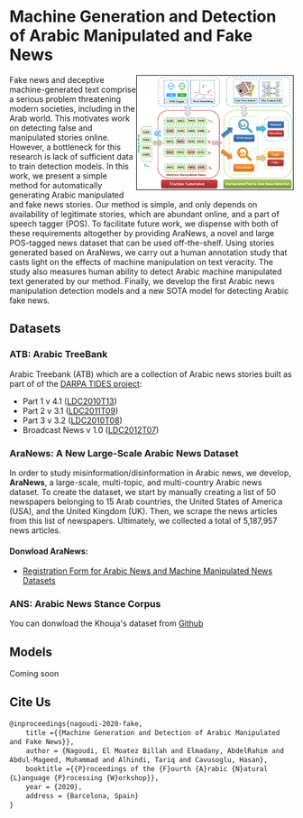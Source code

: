 # Machine Generation and Detection of Arabic Manipulated and Fake News
<img src="https://github.com/MachineGenration/machine_genration_WANLP2020/blob/master/System_Overview_5.png" width="55%" style="border: 1px solid black;" align="right"/>
Fake news and deceptive machine-generated text comprise a serious problem threatening modern societies, including in the Arab world. This motivates work on detecting false and manipulated stories online. However, a bottleneck for this research is lack of sufficient data to train detection models. In this work, we present a simple method for automatically generating Arabic manipulated and fake news stories. Our method is simple, and only depends on availability of legitimate stories, which are abundant online, and a part of speech tagger (POS). To facilitate future work, we dispense with both of these requirements altogether by providing AraNews, a novel and large POS-tagged news dataset that can be used off-the-shelf. Using stories generated based on AraNews, we carry out a human annotation study that casts light on the effects of machine manipulation on text veracity. The study also measures human ability to detect Arabic machine manipulated text generated by our method. Finally, we develop the first Arabic news manipulation detection models and a new SOTA model for detecting Arabic fake news.

## Datasets

### ATB: Arabic TreeBank

Arabic Treebank (ATB) which are a collection of Arabic news stories built as part of   of the [DARPA TIDES project](https://www.ldc.upenn.edu/collaborations/past-projects):
 - Part 1 v 4.1 ([LDC2010T13](https://catalog.ldc.upenn.edu/LDC2010T13))
 - Part 2 v 3.1 ([LDC2011T09](https://catalog.ldc.upenn.edu/LDC2011T09))
 - Part 3 v 3.2 ([LDC2010T08](https://catalog.ldc.upenn.edu/LDC2010T08))
 - Broadcast News v 1.0 ([LDC2012T07](https://catalog.ldc.upenn.edu/LDC2012T07))
 
### AraNews: A New Large-Scale Arabic News Dataset

In order to study misinformation/disinformation in Arabic news, we develop, **AraNews**, a large-scale, multi-topic, and  multi-country Arabic news dataset. To create the dataset, we start by manually creating a list of 50 newspapers belonging to 15 Arab countries, the United States of America (USA), and the United Kingdom (UK). Then, we  scrape the news articles from this list of newspapers. Ultimately, we collected a total of  5,187,957 news articles.

#### Donwload AraNews:
  - [Registration Form for Arabic News and Machine Manipulated News Datasets](https://forms.gle/bxpNjr5VpxzHxoEWA) 

  
### ANS: Arabic News Stance Corpus 
You can donwload the Khouja's dataset from [Github](https://github.com/latynt/ans)

## Models
Coming soon
## Cite Us
```
@inproceedings{nagoudi-2020-fake,
    title ={{Machine Generation and Detection of Arabic Manipulated and Fake News}},
    author = {Nagoudi, El Moatez Billah and Elmadany, AbdelRahim and Abdul-Mageed, Muhammad and Alhindi, Tariq and Cavusoglu, Hasan},
    booktitle ={{P}roceedings of the {F}ourth {A}rabic {N}atural {L}anguage {P}rocessing {W}orkshop}},
    year = {2020},
    address = {Barcelona, Spain}
}
```
